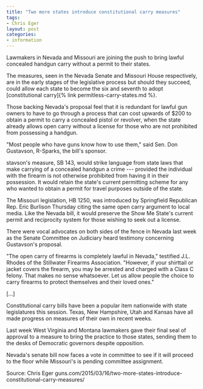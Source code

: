 ```yaml
---
title: "Two more states introduce constitutional carry measures"
tags:
- Chris Eger
layout: post
categories:
- information
---
```


Lawmakers in Nevada and Missouri are joining the push to bring lawful concealed handgun carry without a permit to their states.

The measures, seen in the Nevada Senate and Missouri House respectively, are in the early stages of the legislative process but should they succeed, could allow each state to become the six and seventh to adopt [constitutional carry]{% link permitless-carry-states.md %}.

Those backing Nevada's proposal feel that it is redundant for lawful gun owners to have to go through a process that can cost upwards of $200 to obtain a permit to carry a concealed pistol or revolver, when the state already allows open carry without a license for those who are not prohibited from possessing a handgun.

"Most people who have guns know how to use them," said Sen. Don Gustavson, R-Sparks, the bill's sponsor.

stavson's measure, SB 143, would strike language from state laws that make carrying of a concealed handgun a crime --- provided the individual with the firearm is not otherwise prohibited from having it in their possession. It would retain the state's current permitting scheme for any who wanted to obtain a permit for travel purposes outside of the state.

The Missouri legislation, HB 1250, was introduced by Springfield Republican Rep. Eric Burlison Thursday citing the same open carry argument to local media. Like the Nevada bill, it would preserve the Show Me State's current permit and reciprocity system for those wishing to seek out a license.

There were vocal advocates on both sides of the fence in Nevada last week as the Senate Committee on Judiciary heard testimony concerning Gustavson's proposal.

"The open carry of firearms is completely lawful in Nevada," testified J.L. Rhodes of the Stillwater Firearms Association. "However, if your shirttail or jacket covers the firearm, you may be arrested and charged with a Class C felony. That makes no sense whatsoever. Let us allow people the choice to carry firearms to protect themselves and their loved ones."

\[...\]

Constitutional carry bills have been a popular item nationwide with state legislatures this session. Texas, New Hampshire, Utah and Kansas have all made progress on measures of their own in recent weeks.

Last week West Virginia and Montana lawmakers gave their final seal of approval to a measure to bring the practice to those states, sending them to the desks of Democratic governors despite opposition.

Nevada's senate bill now faces a vote in committee to see if it will proceed to the floor while Missouri's is pending committee assignment.

Source: Chris Eger
guns.com/2015/03/16/two-more-states-introduce-constitutional-carry-measures/
